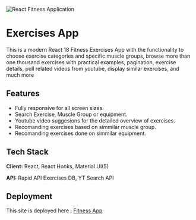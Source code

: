 ![React Fitness Application](https://i.ibb.co/JdjFb8q/image.png)
# Exercises App

This is a modern React 18 Fitness Exercises App with the functionality to choose exercise categories and specific muscle groups, browse more than one thousand exercises with practical examples, pagination, exercise details, pull related videos from youtube, display similar exercises, and much more

## Features

- Fully responsive for all screen sizes.
- Search Exercise, Muscle Group or equipment.
- Youtube video suggesions for the detailed overview of exercises.
- Recomanding exercises based on simmilar muscle group.
- Recomanding exercises done on simmilar equipment.


## Tech Stack

**Client:** React, React Hooks, Material UI(5)

**API:** Rapid API Exercises DB, YT Search API


## Deployment

This site is deployed here :
[Fitness App](https://react-myfitness-app.netlify.app/)

